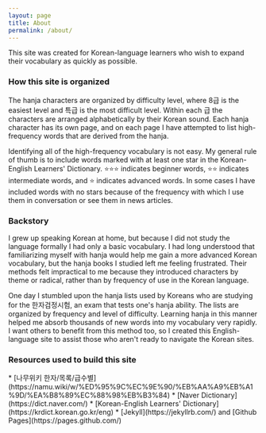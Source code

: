 ```yaml
---
layout: page
title: About
permalink: /about/
---
```


This site was created for Korean-language learners who wish to expand their vocabulary as quickly as possible.

<h3>How this site is organized</h3>
The hanja characters are organized by difficulty level, where 8급 is the easiest level and 특급 is the most difficult level. Within each 급 the characters are arranged alphabetically by their Korean sound. Each hanja character has its own page, and on each page I have attempted to list high-frequency words that are derived from the hanja.

Identifying all of the high-frequency vocabulary is not easy. My general rule of thumb is to include words marked with at least one star in the Korean-English Learners' Dictionary. ⭐⭐⭐ indicates beginner words, ⭐⭐ indicates intermediate words, and ⭐ indicates advanced words. In some cases I have included words with no stars because of the frequency with which I use them in conversation or see them in news articles.

<h3>Backstory</h3>
I grew up speaking Korean at home, but because I did not study the language formally I had only a basic vocabulary. I had long understood that familiarizing myself with hanja would help me gain a more advanced Korean vocabulary, but the hanja books I studied left me feeling frustrated. Their methods felt impractical to me because they introduced characters by theme or radical, rather than by frequency of use in the Korean language.

One day I stumbled upon the hanja lists used by Koreans who are studying for the 한자검정시험, an exam that tests one's hanja ability. The lists are organized by frequency and level of difficulty. Learning hanja in this manner helped me absorb thousands of new words into my vocabulary very rapidly. I want others to benefit from this method too, so I created this English-language site to assist those who aren't ready to navigate the Korean sites.

<h3>Resources used to build this site</h3>
* [나무위키 한자/목록/급수별](https://namu.wiki/w/%ED%95%9C%EC%9E%90/%EB%AA%A9%EB%A1%9D/%EA%B8%89%EC%88%98%EB%B3%84)
* [Naver Dictionary](https://dict.naver.com/)
* [Korean-English Learners' Dictionary](https://krdict.korean.go.kr/eng)
* [Jekyll](https://jekyllrb.com/) and [Github Pages](https://pages.github.com/)